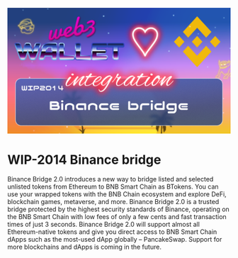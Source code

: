 [_metadata_:at_account]:- "@binance"
![image](../images/2014.png)

# WIP-2014 Binance bridge

Binance Bridge 2.0 introduces a new way to bridge listed and selected unlisted tokens from Ethereum to BNB Smart Chain as BTokens. You can use your wrapped tokens with the BNB Chain ecosystem and explore DeFi, blockchain games, metaverse, and more. 
Binance Bridge 2.0 is a trusted bridge protected by the highest security standards of Binance, operating on the BNB Smart Chain with low fees of only a few cents and fast transaction times of just 3 seconds. Binance Bridge 2.0 will support almost all Ethereum-native tokens and give you direct access to BNB Smart Chain dApps such as the most-used dApp globally – PancakeSwap. Support for more blockchains and dApps is coming in the future. 